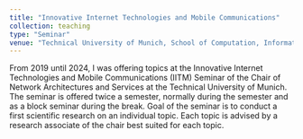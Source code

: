 ```yaml
---
title: "Innovative Internet Technologies and Mobile Communications"
collection: teaching
type: "Seminar"
venue: "Technical University of Munich, School of Computation, Information, and Technology"
---
```


From 2019 until 2024, I was offering topics at the Innovative Internet Technologies and Mobile Communications (IITM) Seminar  of the Chair of Network Architectures and Services at the Technical University of Munich.
The seminar is offered twice a semester, normally during the semester and as a block seminar during the break.
Goal of the seminar is to conduct a first scientific research on an individual topic.
Each topic is advised by a research associate of the chair best suited for each topic.
